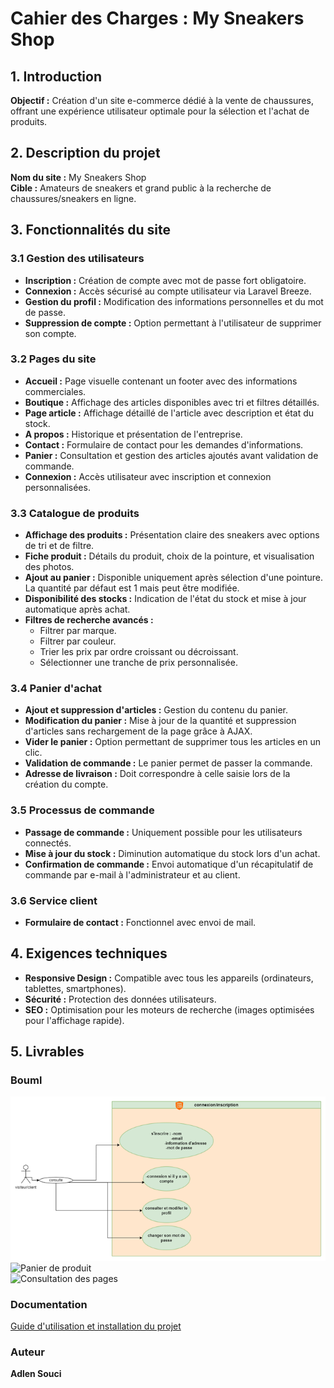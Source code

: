 # Cahier des Charges : My Sneakers Shop

## 1. Introduction
**Objectif :** Création d'un site e-commerce dédié à la vente de chaussures, offrant une expérience utilisateur optimale pour la sélection et l'achat de produits.

## 2. Description du projet
**Nom du site :** My Sneakers Shop  
**Cible :** Amateurs de sneakers et grand public à la recherche de chaussures/sneakers en ligne.

## 3. Fonctionnalités du site

### 3.1 Gestion des utilisateurs
- **Inscription :** Création de compte avec mot de passe fort obligatoire.
- **Connexion :** Accès sécurisé au compte utilisateur via Laravel Breeze.
- **Gestion du profil :** Modification des informations personnelles et du mot de passe.
- **Suppression de compte :** Option permettant à l'utilisateur de supprimer son compte.

### 3.2 Pages du site
- **Accueil :** Page visuelle contenant un footer avec des informations commerciales.
- **Boutique :** Affichage des articles disponibles avec tri et filtres détaillés.
- **Page article :** Affichage détaillé de l'article avec description et état du stock.
- **A propos :** Historique et présentation de l'entreprise.
- **Contact :** Formulaire de contact pour les demandes d'informations.
- **Panier :** Consultation et gestion des articles ajoutés avant validation de commande.
- **Connexion :** Accès utilisateur avec inscription et connexion personnalisées.

### 3.3 Catalogue de produits
- **Affichage des produits :** Présentation claire des sneakers avec options de tri et de filtre.
- **Fiche produit :** Détails du produit, choix de la pointure, et visualisation des photos.
- **Ajout au panier :** Disponible uniquement après sélection d'une pointure. La quantité par défaut est 1 mais peut être modifiée.
- **Disponibilité des stocks :** Indication de l'état du stock et mise à jour automatique après achat.
- **Filtres de recherche avancés :**
  - Filtrer par marque.
  - Filtrer par couleur.
  - Trier les prix par ordre croissant ou décroissant.
  - Sélectionner une tranche de prix personnalisée.

### 3.4 Panier d'achat
- **Ajout et suppression d'articles :** Gestion du contenu du panier.
- **Modification du panier :** Mise à jour de la quantité et suppression d'articles sans rechargement de la page grâce à AJAX.
- **Vider le panier :** Option permettant de supprimer tous les articles en un clic.
- **Validation de commande :** Le panier permet de passer la commande.
- **Adresse de livraison :** Doit correspondre à celle saisie lors de la création du compte.

### 3.5 Processus de commande
- **Passage de commande :** Uniquement possible pour les utilisateurs connectés.
- **Mise à jour du stock :** Diminution automatique du stock lors d'un achat.
- **Confirmation de commande :** Envoi automatique d'un récapitulatif de commande par e-mail à l'administrateur et au client.

### 3.6 Service client
- **Formulaire de contact :** Fonctionnel avec envoi de mail.

## 4. Exigences techniques
- **Responsive Design :** Compatible avec tous les appareils (ordinateurs, tablettes, smartphones).
- **Sécurité :** Protection des données utilisateurs.
- **SEO :** Optimisation pour les moteurs de recherche (images optimisées pour l'affichage rapide).

## 5. Livrables

### Bouml
![Breeze authentification](bouml_e5/Image3.png)  
![Panier de produit](bouml_e5/panier/Image2.png)  
![Consultation des pages](bouml_e5/panier/Image1.png)  



### Documentation
[Guide d'utilisation et installation du projet](https://github.com/AdlenSouci/projet_sneakers-main/blob/main/README.md)

### Auteur
**Adlen Souci**
